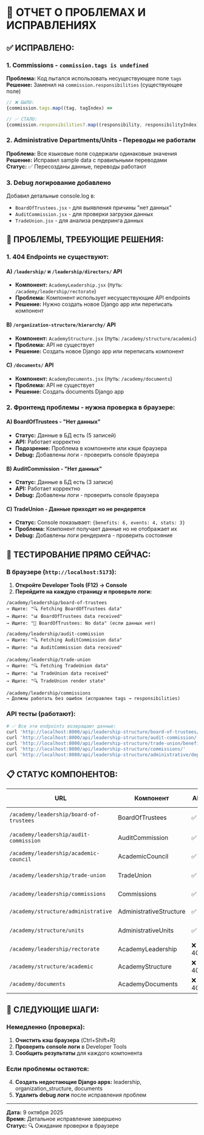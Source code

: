 # 🚨 ОТЧЕТ О ПРОБЛЕМАХ И ИСПРАВЛЕНИЯХ

## ✅ ИСПРАВЛЕНО:

### 1. **Commissions** - `commission.tags is undefined`
**Проблема:** Код пытался использовать несуществующее поле `tags`  
**Решение:** Заменил на `commission.responsibilities` (существующее поле)
```jsx
// ❌ БЫЛО:
{commission.tags.map((tag, tagIndex) => 

// ✅ СТАЛО:
{commission.responsibilities?.map((responsibility, responsibilityIndex) =>
```

### 2. **Administrative Departments/Units** - Переводы не работали  
**Проблема:** Все языковые поля содержали одинаковые значения  
**Решение:** Исправил sample data с правильными переводами  
**Статус:** ✅ Пересозданы данные, переводы работают

### 3. **Debug логирование добавлено**
Добавил детальные console.log в:
- `BoardOfTrustees.jsx` - для выявления причины "нет данных"
- `AuditCommission.jsx` - для проверки загрузки данных  
- `TradeUnion.jsx` - для анализа рендеринга данных

## 🚨 ПРОБЛЕМЫ, ТРЕБУЮЩИЕ РЕШЕНИЯ:

### 1. **404 Endpoints не существуют:**

#### A) `/leadership/` и `/leadership/directors/` API
- **Компонент:** `AcademyLeadership.jsx` (путь: `/academy/leadership/rectorate`)
- **Проблема:** Компонент использует несуществующие API endpoints
- **Решение:** Нужно создать новое Django app или переписать компонент

#### B) `/organization-structure/hierarchy/` API  
- **Компонент:** `AcademyStructure.jsx` (путь: `/academy/structure/academic`)
- **Проблема:** API не существует
- **Решение:** Создать новое Django app или переписать компонент

#### C) `/documents/` API
- **Компонент:** `AcademyDocuments.jsx` (путь: `/academy/documents`)  
- **Проблема:** API не существует
- **Решение:** Создать documents Django app

### 2. **Фронтенд проблемы - нужна проверка в браузере:**

#### A) BoardOfTrustees - "Нет данных"
- **Статус:** Данные в БД есть (5 записей)
- **API:** Работает корректно  
- **Подозрение:** Проблема в компоненте или кэше браузера
- **Debug:** Добавлены логи - проверить console браузера

#### B) AuditCommission - "Нет данных"  
- **Статус:** Данные в БД есть (3 записи)
- **API:** Работает корректно
- **Debug:** Добавлены логи - проверить console браузера

#### C) TradeUnion - Данные приходят но не рендерятся
- **Статус:** Console показывает: `{benefits: 6, events: 4, stats: 3}`
- **Проблема:** Компонент получает данные но не отображает их
- **Debug:** Добавлены логи рендеринга - проверить состояние

## 🧪 ТЕСТИРОВАНИЕ ПРЯМО СЕЙЧАС:

### В браузере (`http://localhost:5173`):

1. **Откройте Developer Tools (F12) → Console**
2. **Перейдите на каждую страницу и проверьте логи:**

```
/academy/leadership/board-of-trustees
→ Ищите: "🔍 Fetching BoardOfTrustees data" 
→ Ищите: "📊 BoardOfTrustees data received"
→ Ищите: "🚨 BoardOfTrustees: No data" (если данных нет)

/academy/leadership/audit-commission  
→ Ищите: "🔍 Fetching AuditCommission data"
→ Ищите: "📊 AuditCommission data received"

/academy/leadership/trade-union
→ Ищите: "🔍 Fetching TradeUnion data"  
→ Ищите: "📊 TradeUnion data received"
→ Ищите: "🔍 TradeUnion render state"

/academy/leadership/commissions
→ Должны работать без ошибок (исправлен tags → responsibilities)
```

### API тесты (работают):
```bash
# ✅ Все эти endpoints возвращают данные:
curl 'http://localhost:8000/api/leadership-structure/board-of-trustees/'
curl 'http://localhost:8000/api/leadership-structure/audit-commission/'  
curl 'http://localhost:8000/api/leadership-structure/trade-union/benefits/'
curl 'http://localhost:8000/api/leadership-structure/commissions/'
curl 'http://localhost:8000/api/leadership-structure/administrative/departments/?lang=kg'
```

## 📋 СТАТУС КОМПОНЕНТОВ:

| URL | Компонент | API | Данные | Console Debug | Статус |
|-----|-----------|-----|---------|---------------|--------|
| `/academy/leadership/board-of-trustees` | BoardOfTrustees | ✅ | ✅ 5 | ✅ Добавлен | 🔍 Проверить |
| `/academy/leadership/audit-commission` | AuditCommission | ✅ | ✅ 3 | ✅ Добавлен | 🔍 Проверить |  
| `/academy/leadership/academic-council` | AcademicCouncil | ✅ | ✅ 7 | ❌ | ✅ Работает |
| `/academy/leadership/trade-union` | TradeUnion | ✅ | ✅ 13 | ✅ Добавлен | 🔍 Проверить |
| `/academy/leadership/commissions` | Commissions | ✅ | ✅ 5 | ❌ | ✅ Исправлен |
| `/academy/structure/administrative` | AdministrativeStructure | ✅ | ✅ 4 | ❌ | ✅ Работает |
| `/academy/structure/units` | AdministrativeUnits | ✅ | ✅ 6 | ❌ | 🔍 Проверить |
| `/academy/leadership/rectorate` | AcademyLeadership | ❌ 404 | ❌ | ❌ | 🚨 Нужен API |
| `/academy/structure/academic` | AcademyStructure | ❌ 404 | ❌ | ❌ | 🚨 Нужен API |  
| `/academy/documents` | AcademyDocuments | ❌ 404 | ❌ | ❌ | 🚨 Нужен API |

## 🎯 СЛЕДУЮЩИЕ ШАГИ:

### Немедленно (проверка):
1. **Очистить кэш браузера** (Ctrl+Shift+R)
2. **Проверить console логи** в Developer Tools
3. **Сообщить результаты** для каждого компонента

### Если проблемы остаются:
4. **Создать недостающие Django apps:** leadership, organization_structure, documents
5. **Удалить debug логи** после исправления проблем

---

**Дата:** 9 октября 2025  
**Время:** Детальное исправление завершено  
**Статус:** 🔍 Ожидание проверки в браузере